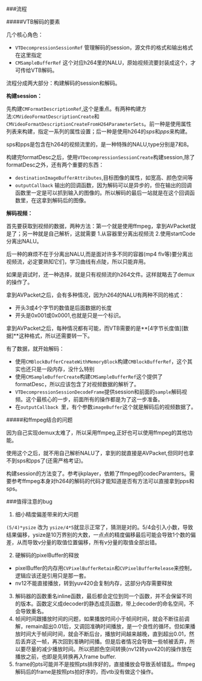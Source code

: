 ###流程

#####VTB解码的要素

几个核心角色：

* `VTDecompressionSessionRef` 管理解码的session，源文件的格式和输出格式在这里指定
* `CMSampleBufferRef` 这个对应h264里的NALU，原始视频流要封装成这个，才可传给VTB解码。

流程分成两大部分：构建解码的session和解码。

**构建session：**

 先构建`CMFormatDescriptionRef`,这个是重点。有两种构建方法:`CMVideoFormatDescriptionCreate`和`CMVideoFormatDescriptionCreateFromH264ParameterSets`。前一种是使用属性列表来构建，指定一系列的属性设置；后一种是使用h264的*sps*和*pps*来构建。
 
 sps和pps是包含在h264的视频流里的，是一种特殊的NALU,type分别是7和8。
 
 构建完formatDesc之后，使用`VTDecompressionSessionCreate`构建session,除了formatDesc之外，还有两个重要的东西：
 
 * `destinationImageBufferAttributes`,目标图像的属性，如宽高、颜色空间等
 * `outputCallback` 输出的回调函数，因为解码可以是异步的，但在输出的回调函数里一定是可以抓到输入的图像的。所以解码的最后一站就是在这个回调函数里，在这拿到解码后的图像。

 
**解码视频：**

首先要获取到视频的数据，两种方法：第一个就是使用ffmpeg，拿到AVPacket就是了；另一种就是自己解析，这就需要 1.从容器里分离出视频流 2.使用startCode分离出NALU。

后一种的麻烦不在于分离出NALU,而是面对许多不同的容器(mp4 flv等)要分离出视频流，必定要熟知它们，学习曲线有点陡，所以只能弃用。

如果是调试时，还一种选择，就是只有视频流的h264文件。这样就略去了demux的操作了。

拿到AVPacket之后，会有多种情况，因为h264的NALU有两种不同的格式：
 * 开头3或4个字节的数值是后面数据的长度
 * 开头是0x001或0x0001,也就是只是一个标识。

 拿到AVPacket之后，每种情况都有可能，而VTB需要的是**[4字节长度值][数据]**这种格式，所以还需要转一下。
 
 有了数据，就开始解码：
 
 * 使用`CMBlockBufferCreateWithMemoryBlock`构建`CMBlockBufferRef`，这个其实也还只是一段内存，没什么特别
 * 使用`CMSampleBufferCreate`构建`CMSampleBufferRef`这个提供了formatDesc，所以应该包含了对视频数据的解析了。
 * `VTDecompressionSessionDecodeFrame`提供session和前面的`sample`解码视频。这个最核心的一步，前面所有的操作都是为了这一步准备。
 * 在`outputCallback `里，有个参数`imageBuffer`这个就是解码后的视频数据了。

#####和ffmpeg结合的问题

因为自己实现demux太难了，所以采用ffmpeg,正好也可以使用ffmpeg的其他功能。

使用这个之后，就不用自己解析NALU了，拿到的就直接是AVPacket,但同时也拿不到sps和pps了(还需严格考证)。

构建session的方法变了。参考ijkplayer，依赖了ffmpeg的codecParamters。需要参考ffmpeg本身对h264的解码的代码才能知道是否有方法可以直接拿到pps和sps。

###值得注意的bug

1. 细小精度偏差带来的大问题

 `(5/4)*ysize` 改为 `ysize/4*5`就显示正常了，猜测是对的。5/4会引入小数，导致结果偏移，ysize是10万界别的大数，一点点的精度偏移最后可能会导致1个数的偏差，从而导致v分量的取值位置偏移，所有v分量的取值全部出错。
 
2. 硬解码的pixelBuffer的释放
 * pixelBuffer的内存用`CVPixelBufferRetain`和`CVPixelBufferRelease`来控制，逻辑应该还是引用只是那一套。
 * nv12不能直接播放，转到yuv420会复制内存，这部分内存需要释放

3. 解码器的函数重名inline函数，最后都会定位到同一个函数，并不会保留不同的版本。函数定义成decoder的静态成员函数，带上decoder的命名空间，不会导致重名。
4. 帧间时间跟播放时间的问题，如果播放时间小于帧间时间，就会不断往前调解，remain超出0.01后，又调回准确时间播放，是一个良性的循环。但如果播放时间大于帧间时间，就会不断后台，播放时间越来越晚，直到超出0.01，然后丢弃这一帧，再次回到准确时间播。但是后者情况会导致一些帧被丢弃，所以要尽量的减少播放时间。所以把颜色空间转换(nv12转yuv420)的操作放在播放之前，也即是先转换再入frame buffer.
5. frame的pts可能并不是按照pts排序好的，直接播放会导致丢帧错乱。ffmpeg解码后的frame是按照pts拍好序的，而vtb没有做这个操作。